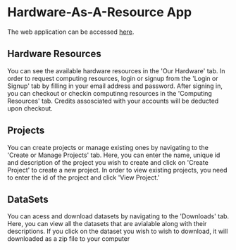 # Hardware-As-A-Resource App

The web application can be accessed [here](https://haas-teamproject.herokuapp.com/).

## Hardware Resources
You can see the available hardware resources in the 'Our Hardware' tab. In order to request computing resources, login or signup from the 'Login or Signup' tab by filling in your email address and password. After signing in, you can checkout or checkin computinng resources in the 'Computing Resources' tab. Credits assosciated with your accounts will be deducted upon checkout.

## Projects

You can create projects or manage existing ones by navigating to the 'Create or Manage Projects' tab. Here, you can enter the name, unique id and description of the project you wish to create and click on 'Create Project' to create a new project. In order to view existing projects, you need to enter the id of the project and click 'View Project.'

## DataSets

You can acess and download datasets by navigating to the 'Downloads' tab. Here, you can view all the datasets that are avialable along with their descriptions. If you click on the dataset you wish to wish to download, it will downloaded as a zip file to your computer
